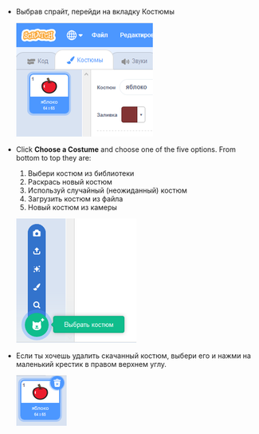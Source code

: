 - Выбрав спрайт, перейди на вкладку Костюмы
    
    ![вкладка костюмы](images/costumes_tab.png)

- Click **Choose a Costume** and choose one of the five options. From bottom to top they are:
    
    1. Выбери костюм из библиотеки
    2. Раскрась новый костюм
    3. Используй случайный (неожиданный) костюм
    4. Загрузить костюм из файла
    5. Новый костюм из камеры
    
    ![выбери место](images/choose_location.png)

- Если ты хочешь удалить скачанный костюм, выбери его и нажми на маленький крестик в правом верхнем углу.
    
    ![удалить костюм](images/delete_costume.png)